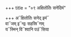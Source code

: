 +++
title = "०९ अक्षितोतिः सनेदिमं"

+++
अ᳓क्षितोतिः सनेद् इमं᳓  
वा᳓जम् इ᳓न्द्रः सहस्रि᳓णम्  
य᳓स्मिन् वि᳓श्वानि पउं᳓सिया